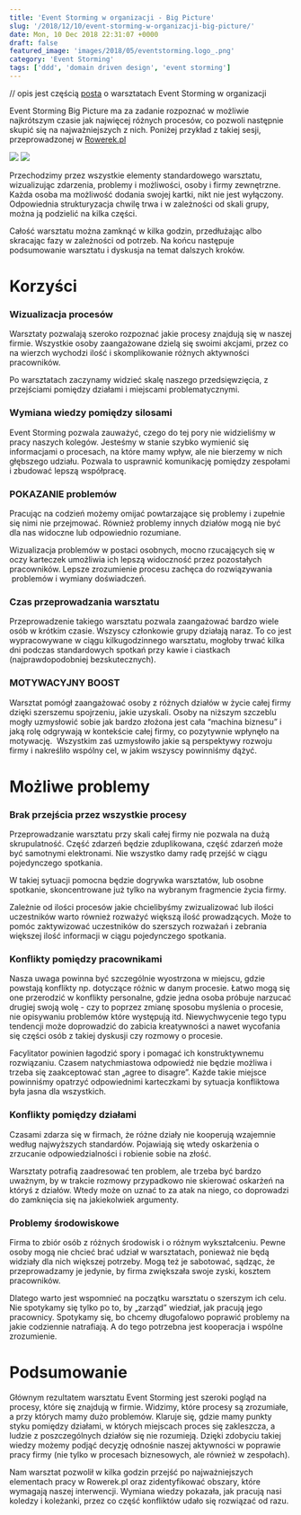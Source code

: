 ```yaml
---
title: 'Event Storming w organizacji - Big Picture'
slug: '/2018/12/10/event-storming-w-organizacji-big-picture/'
date: Mon, 10 Dec 2018 22:31:07 +0000
draft: false
featured_image: 'images/2018/05/eventstorming.logo_.png'
category: 'Event Storming'
tags: ['ddd', 'domain driven design', 'event storming']
---
```


// opis jest częścią [posta](/2018/12/10/event-storming-narzedzie-usprawniajace-prace-organizacji/) o warsztatach Event Storming w organizacji

Event Storming Big Picture ma za zadanie rozpoznać w możliwie najkrótszym czasie jak najwięcej różnych procesów, co pozwoli następnie skupić się na najważniejszych z nich. Poniżej przykład z takiej sesji, przeprowadzonej w [Rowerek.pl](https://rowerek.pl)

[![](/images/2018/12/1-1.jpg)](/images/2018/12/1-1.jpg) [![](/images/2018/12/2-3.jpg)](/images/2018/12/2-3.jpg)

Przechodzimy przez wszystkie elementy standardowego warsztatu, wizualizując zdarzenia, problemy i możliwości, osoby i firmy zewnętrzne. Każda osoba ma możliwość dodania swojej kartki, nikt nie jest wyłączony. Odpowiednia strukturyzacja chwilę trwa i w zależności od skali grupy, można ją podzielić na kilka części.

Całość warsztatu można zamknąć w kilka godzin, przedłużając albo skracając fazy w zależności od potrzeb. Na końcu następuje podsumowanie warsztatu i dyskusja na temat dalszych kroków.

Korzyści
========

### Wizualizacja procesów

Warsztaty pozwalają szeroko rozpoznać jakie procesy znajdują się w naszej firmie. Wszystkie osoby zaangażowane dzielą się swoimi akcjami, przez co na wierzch wychodzi ilość i skomplikowanie różnych aktywności pracowników.

Po warsztatach zaczynamy widzieć skalę naszego przedsięwzięcia, z przejściami pomiędzy działami i miejscami problematycznymi.

### Wymiana wiedzy pomiędzy silosami

Event Storming pozwala zauważyć, czego do tej pory nie widzieliśmy w pracy naszych kolegów. Jesteśmy w stanie szybko wymienić się informacjami o procesach, na które mamy wpływ, ale nie bierzemy w nich głębszego udziału. Pozwala to usprawnić komunikację pomiędzy zespołami i zbudować lepszą współpracę.

### POKAZANIE problemów

Pracując na codzień możemy omijać powtarzające się problemy i zupełnie się nimi nie przejmować. Również problemy innych działów mogą nie być dla nas widoczne lub odpowiednio rozumiane.

Wizualizacja problemów w postaci osobnych, mocno rzucających się w oczy karteczek umożliwia ich lepszą widoczność przez pozostałych pracowników. Lepsze zrozumienie procesu zachęca do rozwiązywania  problemów i wymiany doświadczeń.

### Czas przeprowadzania warsztatu

Przeprowadzenie takiego warsztatu pozwala zaangażować bardzo wiele osób w krótkim czasie. Wszyscy członkowie grupy działają naraz. To co jest wypracowywane w ciągu kilkugodzinnego warsztatu, mogłoby trwać kilka dni podczas standardowych spotkań przy kawie i ciastkach (najprawdopodobniej bezskutecznych).

### MOTYWACYJNY BOOST

Warsztat pomógł zaangażować osoby z różnych działów w życie całej firmy dzięki szerszemu spojrzeniu, jakie uzyskali. Osoby na niższym szczeblu mogły uzmysłowić sobie jak bardzo złożona jest cała “machina biznesu” i jaką rolę odgrywają w kontekście całej firmy, co pozytywnie wpłynęło na motywację.  Wszystkim zaś uzmysłowiło jakie są perspektywy rozwoju firmy i nakreśliło wspólny cel, w jakim wszyscy powinniśmy dążyć.

Możliwe problemy
================

### Brak przejścia przez wszystkie procesy

Przeprowadzanie warsztatu przy skali całej firmy nie pozwala na dużą skrupulatność. Część zdarzeń będzie zduplikowana, część zdarzeń może być samotnymi elektronami. Nie wszystko damy radę przejść w ciągu pojedynczego spotkania.

W takiej sytuacji pomocna będzie dogrywka warsztatów, lub osobne spotkanie, skoncentrowane już tylko na wybranym fragmencie życia firmy.

Zależnie od ilości procesów jakie chcielibyśmy zwizualizować lub ilości uczestników warto również rozważyć większą ilość prowadzących. Może to pomóc zaktywizować uczestników do szerszych rozważań i zebrania większej ilość informacji w ciągu pojedynczego spotkania.

### Konflikty pomiędzy pracownikami

Nasza uwaga powinna być szczególnie wyostrzona w miejscu, gdzie powstają konflikty np. dotyczące różnic w danym procesie. Łatwo mogą się one przerodzić w konflikty personalne, gdzie jedna osoba próbuje narzucać drugiej swoją wolę - czy to poprzez zmianę sposobu myślenia o procesie, nie opisywaniu problemów które występują itd. Niewychwycenie tego typu tendencji może doprowadzić do zabicia kreatywności a nawet wycofania się części osób z takiej dyskusji czy rozmowy o procesie.

Facylitator powinien łagodzić spory i pomagać ich konstruktywnemu rozwiązaniu. Czasem natychmiastowa odpowiedź nie będzie możliwa i trzeba się zaakceptować stan „agree to disagre”. Każde takie miejsce powinniśmy opatrzyć odpowiednimi karteczkami by sytuacja konfliktowa była jasna dla wszystkich.

### Konflikty pomiędzy działami

Czasami zdarza się w firmach, że różne działy nie kooperują wzajemnie według najwyższych standardów. Pojawiają się wtedy oskarżenia o zrzucanie odpowiedzialności i robienie sobie na złość.

Warsztaty potrafią zaadresować ten problem, ale trzeba być bardzo uważnym, by w trakcie rozmowy przypadkowo nie skierować oskarżeń na któryś z działów. Wtedy może on uznać to za atak na niego, co doprowadzi do zamknięcia się na jakiekolwiek argumenty.

### Problemy środowiskowe

Firma to zbiór osób z różnych środowisk i o różnym wykształceniu. Pewne osoby mogą nie chcieć brać udział w warsztatach, ponieważ nie będą widziały dla nich większej potrzeby. Mogą też je sabotować, sądząc, że przeprowadzamy je jedynie, by firma zwiększała swoje zyski, kosztem pracowników.

Dlatego warto jest wspomnieć na początku warsztatu o szerszym ich celu. Nie spotykamy się tylko po to, by „zarząd” wiedział, jak pracują jego pracownicy. Spotykamy się, bo chcemy długofalowo poprawić problemy na jakie codziennie natrafiają. A do tego potrzebna jest kooperacja i wspólne zrozumienie.

Podsumowanie
============

Głównym rezultatem warsztatu Event Storming jest szeroki pogląd na procesy, które się znajdują w firmie. Widzimy, które procesy są zrozumiałe, a przy których mamy dużo problemów. Klaruje się, gdzie mamy punkty styku pomiędzy działami, w których miejscach proces się zakleszcza, a ludzie z poszczególnych działów się nie rozumieją. Dzięki zdobyciu takiej wiedzy możemy podjąć decyzję odnośnie naszej aktywności w poprawie pracy firmy (nie tylko w procesach biznesowych, ale również w zespołach).

Nam warsztat pozwolił w kilka godzin przejść po najważniejszych elementach pracy w Rowerek.pl oraz zidentyfikować obszary, które wymagają naszej interwencji. Wymiana wiedzy pokazała, jak pracują nasi koledzy i koleżanki, przez co część konfliktów udało się rozwiązać od razu.